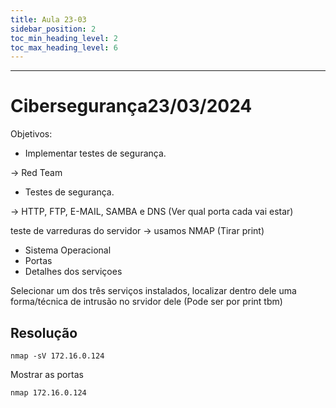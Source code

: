 ```yaml
---
title: Aula 23-03
sidebar_position: 2
toc_min_heading_level: 2 
toc_max_heading_level: 6
---
```


---
# Cibersegurança23/03/2024

Objetivos:
- Implementar testes de segurança.

-> Red Team
- Testes de segurança.

-> HTTP, FTP, E-MAIL, SAMBA e DNS (Ver qual porta cada vai estar)

teste de varreduras do servidor -> usamos NMAP (Tirar print)
- Sistema Operacional  
- Portas
- Detalhes dos serviçoes


Selecionar um dos três serviços instalados, localizar dentro dele uma forma/técnica de intrusão no srvidor dele (Pode ser por print tbm)


## Resolução

```
nmap -sV 172.16.0.124
```
Mostrar as portas

```
nmap 172.16.0.124
```